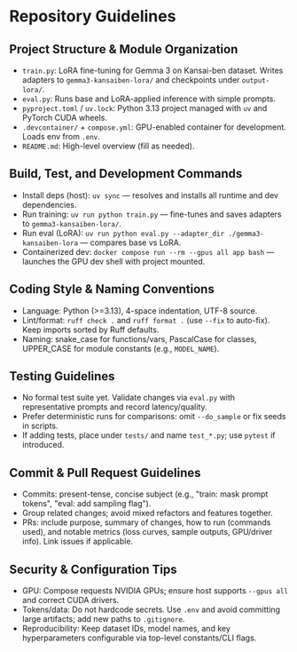 # Repository Guidelines

## Project Structure & Module Organization
- `train.py`: LoRA fine-tuning for Gemma 3 on Kansai-ben dataset. Writes adapters to `gemma3-kansaiben-lora/` and checkpoints under `output-lora/`.
- `eval.py`: Runs base and LoRA-applied inference with simple prompts.
- `pyproject.toml` / `uv.lock`: Python 3.13 project managed with `uv` and PyTorch CUDA wheels.
- `.devcontainer/` + `compose.yml`: GPU-enabled container for development. Loads env from `.env`.
- `README.md`: High-level overview (fill as needed).

## Build, Test, and Development Commands
- Install deps (host): `uv sync` — resolves and installs all runtime and dev dependencies.
- Run training: `uv run python train.py` — fine-tunes and saves adapters to `gemma3-kansaiben-lora/`.
- Run eval (LoRA): `uv run python eval.py --adapter_dir ./gemma3-kansaiben-lora` — compares base vs LoRA.
- Containerized dev: `docker compose run --rm --gpus all app bash` — launches the GPU dev shell with project mounted.

## Coding Style & Naming Conventions
- Language: Python (>=3.13), 4-space indentation, UTF-8 source.
- Lint/format: `ruff check .` and `ruff format .` (use `--fix` to auto-fix). Keep imports sorted by Ruff defaults.
- Naming: snake_case for functions/vars, PascalCase for classes, UPPER_CASE for module constants (e.g., `MODEL_NAME`).

## Testing Guidelines
- No formal test suite yet. Validate changes via `eval.py` with representative prompts and record latency/quality.
- Prefer deterministic runs for comparisons: omit `--do_sample` or fix seeds in scripts.
- If adding tests, place under `tests/` and name `test_*.py`; use `pytest` if introduced.

## Commit & Pull Request Guidelines
- Commits: present-tense, concise subject (e.g., "train: mask prompt tokens", "eval: add sampling flag").
- Group related changes; avoid mixed refactors and features together.
- PRs: include purpose, summary of changes, how to run (commands used), and notable metrics (loss curves, sample outputs, GPU/driver info). Link issues if applicable.

## Security & Configuration Tips
- GPU: Compose requests NVIDIA GPUs; ensure host supports `--gpus all` and correct CUDA drivers.
- Tokens/data: Do not hardcode secrets. Use `.env` and avoid committing large artifacts; add new paths to `.gitignore`.
- Reproducibility: Keep dataset IDs, model names, and key hyperparameters configurable via top-level constants/CLI flags.

